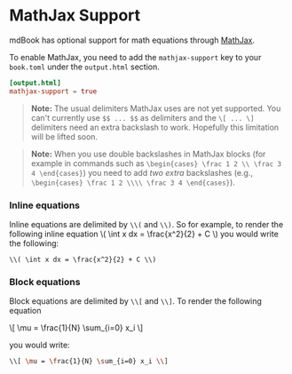 # MathJax Support

mdBook has optional support for math equations through [MathJax](https://www.mathjax.org/).

To enable MathJax, you need to add the `mathjax-support` key to your `book.toml` under the `output.html` section.

```toml
[output.html]
mathjax-support = true
```

>**Note:**
The usual delimiters MathJax uses are not yet supported. You can't currently use `$$ ... $$` as delimiters and the `\[ ... \]` delimiters need an extra backslash to work. Hopefully this limitation will be lifted soon.

>**Note:**
> When you use double backslashes in MathJax blocks (for example in commands such as `\begin{cases} \frac 1 2 \\ \frac 3 4 \end{cases}`) you need to add _two extra_ backslashes (e.g., `\begin{cases} \frac 1 2 \\\\ \frac 3 4 \end{cases}`).


### Inline equations
Inline equations are delimited by `\\(` and `\\)`. So for example, to render the following inline equation \\( \int x dx = \frac{x^2}{2} + C \\) you would write the following:
```
\\( \int x dx = \frac{x^2}{2} + C \\)
```

### Block equations
Block equations are delimited by `\\[` and `\\]`. To render the following equation

\\[ \mu = \frac{1}{N} \sum_{i=0} x_i \\]


you would write:

```bash
\\[ \mu = \frac{1}{N} \sum_{i=0} x_i \\]
```

